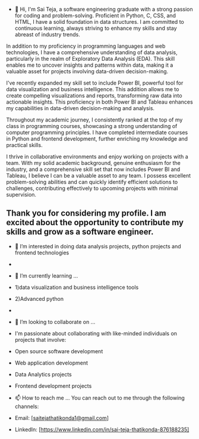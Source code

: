 - 👋 Hi, I'm Sai Teja, a software engineering graduate with a strong passion for coding and problem-solving. Proficient in Python, C, CSS, and HTML, I have a solid foundation in data structures. I am committed to continuous learning, always striving to enhance my skills and stay abreast of industry trends.

In addition to my proficiency in programming languages and web technologies, I have a comprehensive understanding of data analysis, particularly in the realm of Exploratory Data Analysis (EDA). This skill enables me to uncover insights and patterns within data, making it a valuable asset for projects involving data-driven decision-making.

I've recently expanded my skill set to include Power BI, powerful tool for data visualization and business intelligence. This addition allows me to create compelling visualizations and reports, transforming raw data into actionable insights. This proficiency in both Power BI and Tableau enhances my capabilities in data-driven decision-making and analysis.

Throughout my academic journey, I consistently ranked at the top of my class in programming courses, showcasing a strong understanding of computer programming principles. I have completed intermediate courses in Python and frontend development, further enriching my knowledge and practical skills.

I thrive in collaborative environments and enjoy working on projects with a team. With my solid academic background, genuine enthusiasm for the industry, and a comprehensive skill set that now includes Power BI and Tableau, I believe I can be a valuable asset to any team. I possess excellent problem-solving abilities and can quickly identify efficient solutions to challenges, contributing effectively to upcoming projects with minimal supervision.

Thank you for considering my profile. I am excited about the opportunity to contribute my skills and grow as a software engineer.
-           
- 👀 I’m interested in doing data analysis projects, python projects and frontend technologies 
- 
- 🌱 I’m currently learning ...
- 1)data visualization and business intelligence tools 
- 2)Advanced python
- 
- 💞️ I’m looking to collaborate on ...
- I'm passionate about collaborating with like-minded individuals on projects that involve:
- Open source software development
- Web application development
- Data Analytics projects
- Frontend development projects

- 📫 How to reach me ...
You can reach out to me through the following channels:

- Email: [saitejathatikonda1@gmail.com]
- LinkedIn: [https://www.linkedin.com/in/sai-teja-thatikonda-876188235]
<!---
28sai/28sai is a ✨ special ✨ repository because its `README.md` (this file) appears on your GitHub profile.
You can click the Preview link to take a look at your changes.
--->
